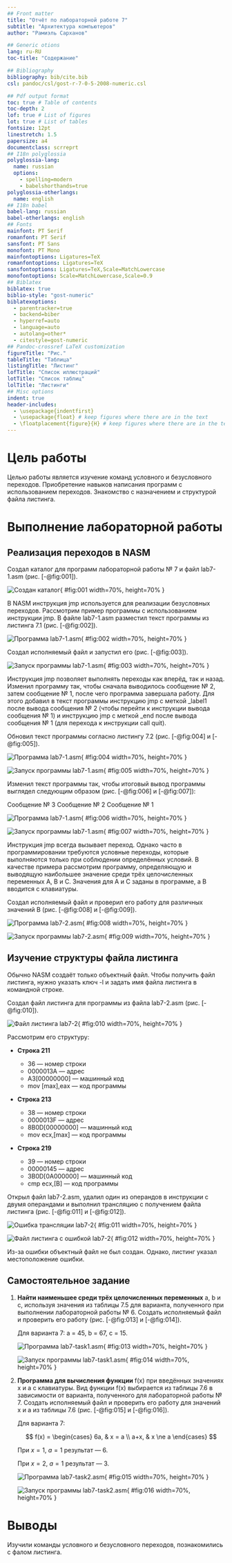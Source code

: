 ```yaml
---
## Front matter
title: "Отчёт по лабораторной работе 7"
subtitle: "Архитектура компьютеров"
author: "Рамиэль Сарханов"

## Generic otions
lang: ru-RU
toc-title: "Содержание"

## Bibliography
bibliography: bib/cite.bib
csl: pandoc/csl/gost-r-7-0-5-2008-numeric.csl

## Pdf output format
toc: true # Table of contents
toc-depth: 2
lof: true # List of figures
lot: true # List of tables
fontsize: 12pt
linestretch: 1.5
papersize: a4
documentclass: scrreprt
## I18n polyglossia
polyglossia-lang:
  name: russian
  options:
	- spelling=modern
	- babelshorthands=true
polyglossia-otherlangs:
  name: english
## I18n babel
babel-lang: russian
babel-otherlangs: english
## Fonts
mainfont: PT Serif
romanfont: PT Serif
sansfont: PT Sans
monofont: PT Mono
mainfontoptions: Ligatures=TeX
romanfontoptions: Ligatures=TeX
sansfontoptions: Ligatures=TeX,Scale=MatchLowercase
monofontoptions: Scale=MatchLowercase,Scale=0.9
## Biblatex
biblatex: true
biblio-style: "gost-numeric"
biblatexoptions:
  - parentracker=true
  - backend=biber
  - hyperref=auto
  - language=auto
  - autolang=other*
  - citestyle=gost-numeric
## Pandoc-crossref LaTeX customization
figureTitle: "Рис."
tableTitle: "Таблица"
listingTitle: "Листинг"
lofTitle: "Список иллюстраций"
lotTitle: "Список таблиц"
lolTitle: "Листинги"
## Misc options
indent: true
header-includes:
  - \usepackage{indentfirst}
  - \usepackage{float} # keep figures where there are in the text
  - \floatplacement{figure}{H} # keep figures where there are in the text
---
```


# Цель работы

Целью работы является изучение команд условного и безусловного переходов. Приобретение навыков написания программ с использованием переходов. Знакомство с назначением и структурой файла листинга.


# Выполнение лабораторной работы

## Реализация переходов в NASM

Создал каталог для программ лабораторной работы № 7 и файл lab7-1.asm (рис. [-@fig:001]).

![Создан каталог](image/01.png){ #fig:001 width=70%, height=70% }

В NASM инструкция jmp используется для реализации безусловных переходов. Рассмотрим пример программы с использованием инструкции jmp.
В файле lab7-1.asm разместил текст программы из листинга 7.1 (рис. [-@fig:002]).

![Программа lab7-1.asm](image/02.png){ #fig:002 width=70%, height=70% }

Создал исполняемый файл и запустил его (рис. [-@fig:003]).

![Запуск программы lab7-1.asm](image/03.png){ #fig:003 width=70%, height=70% }

Инструкция jmp позволяет выполнять переходы как вперёд, так и назад. 
Изменил программу так, чтобы сначала выводилось сообщение № 2, затем сообщение № 1, после чего программа завершала работу. 
Для этого добавил в текст программы инструкцию jmp с меткой _label1 после вывода сообщения № 2 (чтобы перейти к инструкции вывода сообщения № 1) и инструкцию jmp с меткой _end после вывода сообщения № 1 (для перехода к инструкции call quit).

Обновил текст программы согласно листингу 7.2 (рис. [-@fig:004] и [-@fig:005]).

![Программа lab7-1.asm](image/03.png){ #fig:004 width=70%, height=70% }

![Запуск программы lab7-1.asm](image/04.png){ #fig:005 width=70%, height=70% }

Изменил текст программы так, чтобы итоговый вывод программы выглядел следующим образом (рис. [-@fig:006] и [-@fig:007]):

Сообщение № 3 Сообщение № 2 Сообщение № 1

![Программа lab7-1.asm](image/06.png){ #fig:006 width=70%, height=70% }

![Запуск программы lab7-1.asm](image/07.png){ #fig:007 width=70%, height=70% }

Инструкция jmp всегда вызывает переход. Однако часто в программировании требуются условные переходы, которые выполняются только при соблюдении определённых условий. 
В качестве примера рассмотрим программу, определяющую и выводящую наибольшее значение среди трёх целочисленных переменных A, B и C. 
Значения для A и C заданы в программе, а B вводится с клавиатуры.

Создал исполняемый файл и проверил его работу для различных значений B (рис. [-@fig:008] и [-@fig:009]).

![Программа lab7-2.asm](image/08.png){ #fig:008 width=70%, height=70% }

![Запуск программы lab7-2.asm](image/09.png){ #fig:009 width=70%, height=70% }

## Изучение структуры файла листинга

Обычно NASM создаёт только объектный файл. Чтобы получить файл листинга, нужно указать ключ -l и задать имя файла листинга в командной строке. 

Создал файл листинга для программы из файла lab7-2.asm (рис. [-@fig:010]).

![Файл листинга lab7-2](image/10.png){ #fig:010 width=70%, height=70% }

Рассмотрим его структуру:

- **Строка 211**
  * 36 — номер строки
  * 0000013A — адрес
  * A3[00000000] — машинный код
  * mov [max],eax — код программы

- **Строка 213**
  * 38 — номер строки
  * 0000013F — адрес
  * 8B0D[00000000] — машинный код
  * mov ecx,[max] — код программы

- **Строка 219**
  * 39 — номер строки
  * 00000145 — адрес
  * 3B0D[0A000000] — машинный код
  * cmp ecx,[B] — код программы

Открыл файл lab7-2.asm, удалил один из операндов в инструкции с двумя операндами и выполнил трансляцию с получением файла листинга (рис. [-@fig:011] и [-@fig:012]).

![Ошибка трансляции lab7-2](image/11.png){ #fig:011 width=70%, height=70% }

![Файл листинга с ошибкой lab7-2](image/12.png){ #fig:012 width=70%, height=70% }

Из-за ошибки объектный файл не был создан. Однако, листинг указал местоположение ошибки.

## Самостоятельное задание

1. **Найти наименьшее среди трёх целочисленных переменных** a, b и c, используя значения из таблицы 7.5 для варианта, полученного при выполнении лабораторной работы № 6. Создать исполняемый файл и проверить его работу (рис. [-@fig:013] и [-@fig:014]).

   Для варианта 7: a = 45, b = 67, c = 15.

   ![Программа lab7-task1.asm](image/13.png){ #fig:013 width=70%, height=70% }

   ![Запуск программы lab7-task1.asm](image/14.png){ #fig:014 width=70%, height=70% }

2. **Программа для вычисления функции** f(x) при введённых значениях x и a с клавиатуры. Вид функции f(x) выбирается из таблицы 7.6 в зависимости от варианта, полученного для лабораторной работы № 7. Создать исполняемый файл и проверить его работу для значений x и a из таблицы 7.6 (рис. [-@fig:015] и [-@fig:016]).

   Для варианта 7:
   
   $$
   f(x) = 
   \begin{cases}
    6a, & x = a \\
    a+x, & x \ne a
   \end{cases}
   $$

   При $x = 1$, $a = 1$ результат — 6.

   При $x = 2$, $a = 1$ результат — 3.

   ![Программа lab7-task2.asm](image/15.png){ #fig:015 width=70%, height=70% }

   ![Запуск программы lab7-task2.asm](image/16.png){ #fig:016 width=70%, height=70% }

# Выводы

Изучили команды условного и безусловного переходов, познакомились с фалом листинга.